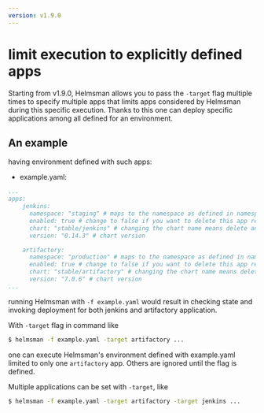 ```yaml
---
version: v1.9.0
---
```


# limit execution to explicitly defined apps

Starting from v1.9.0, Helmsman allows you to pass the `-target` flag multiple times to specify multiple apps
that limits apps considered by Helmsman during this specific execution. 
Thanks to this one can deploy specific applications among all defined for an environment.

## An example

having environment defined with such apps:

* example.yaml:
```yaml
...
apps:
    jenkins:
      namespace: "staging" # maps to the namespace as defined in namespaces above
      enabled: true # change to false if you want to delete this app release empty: false:
      chart: "stable/jenkins" # changing the chart name means delete and recreate this chart
      version: "0.14.3" # chart version

    artifactory:
      namespace: "production" # maps to the namespace as defined in namespaces above
      enabled: true # change to false if you want to delete this app release empty: false:
      chart: "stable/artifactory" # changing the chart name means delete and recreate this chart
      version: "7.0.6" # chart version
...
```

running Helmsman with `-f example.yaml` would result in checking state and invoking deployment for both jenkins and artifactory application.

With `-target` flag in command like

```bash
$ helmsman -f example.yaml -target artifactory ...
```

one can execute Helmsman's environment defined with example.yaml limited to only one `artifactory` app. Others are ignored until the flag is defined.

Multiple applications can be set with `-target`, like

```bash
$ helmsman -f example.yaml -target artifactory -target jenkins ...
```
